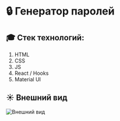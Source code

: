 # 🔒 Генератор паролей 

## 🎓 Стек технологий: 
1. HTML 
2. CSS
3. JS
4. React / Hooks
5. Material UI

## ☀️ Внешний вид

![Внешний вид](https://thumb.cloud.mail.ru/weblink/thumb/xw1/CYRq/V41RUwTiv/PIUxxXtutxlkOC_wXWaoFLKX9y8MLOxHK46uHFVVw-c_HfO_Rk1GNcyz18yccOQ2EQo7tiRVVw6x3276TftrzNRE.jpg)
